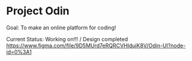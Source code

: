 # Project Odin

Goal: To make an online platform for coding!


Current Status: Working on!!! / Design completed
https://www.figma.com/file/9D5MUrd7eRQRCVHIdujK8V/Odin-UI?node-id=0%3A1

